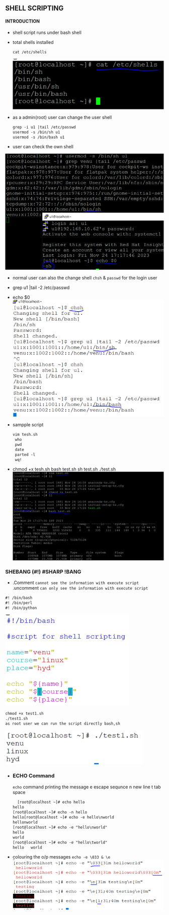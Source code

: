 ## SHELL SCRIPTING

#### INTRODUCTION

* shell script runs under bash shell
* total shells installed

  ```
  cat /etc/shells
  ```
  ![preview](images/shell0.PNG)

* as a admin(root) user can change the user shell 

  ```
  grep -i u1 |tail /etc/passwd
  usermod -s /bin/sh u1
  usermod -s /bin/bash u1
  ```
* user can check the own shell

 ![preview](images/shell1.PNG)
* normal user can also the change shell `chsh` & `passwd` for the login user

* grep u1 |tail -2 /etc/passwd 
* echo $0
 ![preview](images/shell2.PNG)

* sampple script
  ```
  vim tesh.sh
   who
   pwd
   date
   parted -l
   wq!
  ``` 
* chmod +x tesh.sh
  bash test.sh
  sh test.sh
  ./test.sh
  ![preview](images/test0.PNG)

### SHEBANG (#!) #SHARP !BANG

*  .Comment `cannot see the information with execute script`
   .uncomment `can only see the information with execute script`

```
#! /bin/bash
#! /bin/perl
#! /bin/python
``` 

  ![preview](images/shell3.PNG)
  ```
  chmod +x test1.sh
  ./test1.sh
  as root user we can run the script directly bash,sh
  ```
  ![preview](images/shell4.PNG)

* ### ECHO Command
  `echo` command printing the message
   e escape sequnce
   n new line
   t tab space
  ```
    [root@localhost ~]# echo hello
  hello
  [root@localhost ~]# echo -n hello
  hello[root@localhost ~]# echo -e hello\nworld
  hellonworld
  [root@localhost ~]# echo -e "hello\nworld"
  hello
  world
  [root@localhost ~]# echo -e "hello\tworld"
  hello   world
  
  ```
* colouring the o/p messages `echo -e \033 & \e`
  ![preview](images/shell5.PNG)

 






